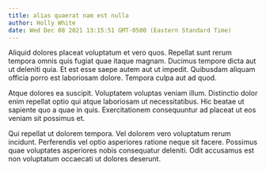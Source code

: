 ```yaml
---
title: alias quaerat nam est nulla
author: Holly White
date: Wed Dec 08 2021 13:15:51 GMT-0500 (Eastern Standard Time)
---
```

Aliquid dolores placeat voluptatum et vero quos. Repellat sunt rerum tempora omnis quis fugiat quae itaque magnam. Ducimus tempore dicta aut ut deleniti quia. Et est esse saepe autem aut ut impedit. Quibusdam aliquam officia porro est laboriosam dolore. Tempora culpa aut ad quod.

 Atque dolores ea suscipit. Voluptatem voluptas veniam illum. Distinctio dolor enim repellat optio qui atque laboriosam ut necessitatibus. Hic beatae ut sapiente quo a quae in quis. Exercitationem consequuntur ad placeat ut eos veniam sit possimus et.

 Qui repellat ut dolorem tempora. Vel dolorem vero voluptatum rerum incidunt. Perferendis vel optio asperiores ratione neque sit facere. Possimus quae voluptates asperiores nobis consequatur deleniti. Odit accusamus est non voluptatum occaecati ut dolores deserunt.